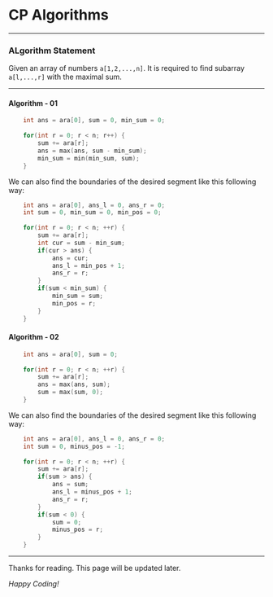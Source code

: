 # CP Algorithms

---

### ALgorithm Statement

Given an array of numbers `a[1,2,...,n]`. It is required to find subarray `a[l,...,r]` with the maximal sum.

---

#### Algorithm - 01

```cpp
	int ans = ara[0], sum = 0, min_sum = 0;
	
	for(int r = 0; r < n; r++) {
		sum += ara[r];
		ans = max(ans, sum - min_sum);
		min_sum = min(min_sum, sum);
	}
```
We can also find the boundaries of the desired segment like this following way:

```cpp
	int ans = ara[0], ans_l = 0, ans_r = 0;
	int sum = 0, min_sum = 0, min_pos = 0;
	
	for(int r = 0; r < n; ++r) {
		sum += ara[r];
		int cur = sum - min_sum;
		if(cur > ans) {
			ans = cur;
			ans_l = min_pos + 1;
			ans_r = r;
		}
		if(sum < min_sum) {
			min_sum = sum;
			min_pos = r;
		}
	}
```

#### Algorithm - 02

``` cpp
	int ans = ara[0], sum = 0;
	
	for(int r = 0; r < n; ++r) {
		sum += ara[r];
		ans = max(ans, sum);
		sum = max(sum, 0);
	}
```

We can also find the boundaries of the desired segment like this following way:

```cpp
	int ans = ara[0], ans_l = 0, ans_r = 0;
	int sum = 0, minus_pos = -1;
	
	for(int r = 0; r < n; ++r) {
		sum += ara[r];
		if(sum > ans) {
			ans = sum;
			ans_l = minus_pos + 1;
			ans_r = r;
		}
		if(sum < 0) {
			sum = 0;
			minus_pos = r;
		}
	}
```

---

Thanks for reading. This page will be updated later.

*Happy Coding!*
